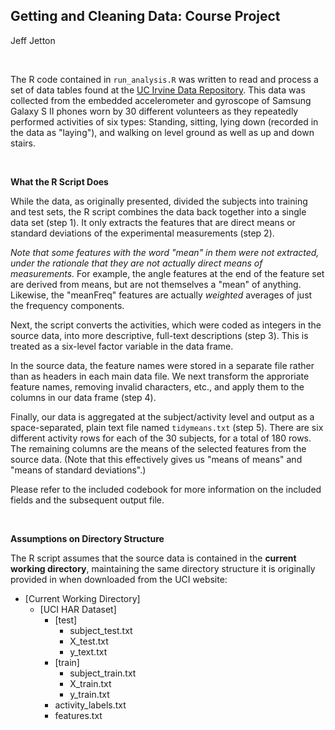 ## Getting and Cleaning Data: Course Project

Jeff Jetton

<br>

The R code contained in `run_analysis.R` was written to read and process a set of data tables found at the [UC Irvine Data Repository](http://archive.ics.uci.edu/ml/datasets/Human+Activity+Recognition+Using+Smartphones). This data was collected from the embedded accelerometer and gyroscope of Samsung Galaxy S II phones worn by 30 different volunteers as they repeatedly performed activities of six types:  Standing, sitting, lying down (recorded in the data as "laying"), and walking on level ground as well as up and down stairs.

<br>

**What the R Script Does**

While the data, as originally presented, divided the subjects into training and test sets, the R script combines the data back together into a single data set (step 1). It only extracts the features that are direct means or standard deviations of the experimental measurements (step 2).

*Note that some features with the word "mean" in them were not extracted, under the rationale that they are not actually direct means of measurements.* For example, the angle features at the end of the feature set are derived from means, but are not themselves a "mean" of anything. Likewise, the "meanFreq" features are actually *weighted* averages of just the frequency components.

Next, the script converts the activities, which were coded as integers in the source data, into more descriptive, full-text descriptions (step 3). This is treated as a six-level factor variable in the data frame.

In the source data, the feature names were stored in a separate file rather than as headers in each main data file. We next transform the approriate feature names, removing invalid characters, etc., and apply them to the columns in our data frame (step 4).

Finally, our data is aggregated at the subject/activity level and output as a space-separated, plain text file named `tidymeans.txt` (step 5). There are six different activity rows for each of the 30 subjects, for a total of 180 rows. The remaining columns are the means of the selected features from the source data. (Note that this effectively gives us "means of means" and "means of standard deviations".)

Please refer to the included codebook for more information on the included fields and the subsequent output file.

<br>

**Assumptions on Directory Structure**

The R script assumes that the source data is contained in the **current working directory**, maintaining the same directory structure it is originally provided in when downloaded from the UCI website:

* [Current Working Directory]
  * [UCI HAR Dataset]
    * [test]
      * subject_test.txt
      * X_test.txt
      * y_text.txt
    * [train]
      * subject_train.txt
      * X_train.txt
      * y_train.txt
    * activity_labels.txt
    * features.txt
